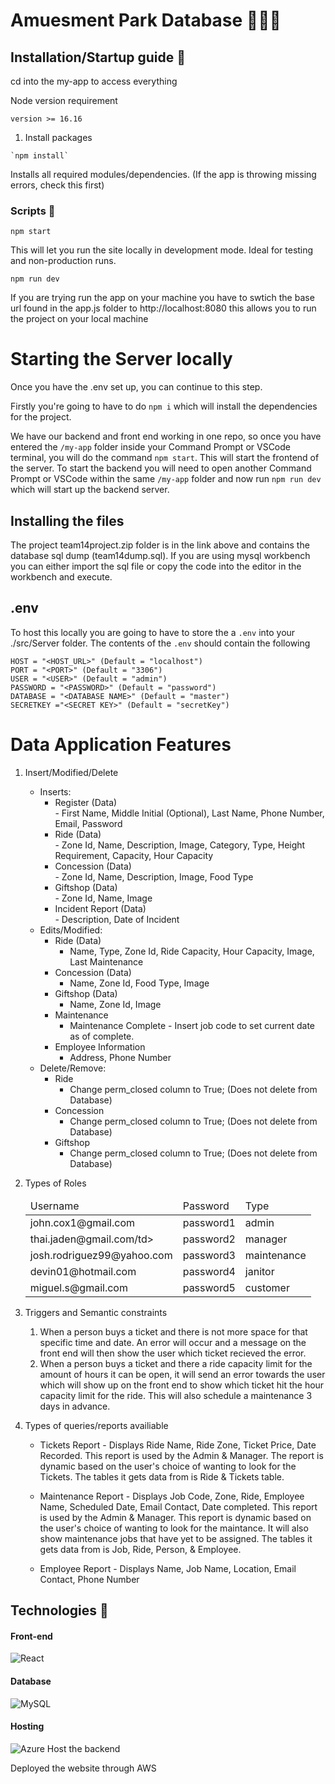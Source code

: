 # Amuesment Park Database 🎡🎠🎪

## Installation/Startup guide 🔨

cd into the my-app to access everything

Node version requirement 
```
version >= 16.16
```

1. Install packages
```
`npm install`
```
Installs all required modules/dependencies. (If the app is throwing missing errors, check this first)

### Scripts 📜
`npm start`

This will let you run the site locally in development mode.
Ideal for testing and non-production runs.

`npm run dev`

If you are trying run the app on your machine you have to swtich the base url found in the app.js folder to http://localhost:8080 this allows you to run the project on your local machine

# Starting the Server locally 
Once you have the .env set up, you can continue to this step.  

Firstly you're going to have to do `npm i` which will install the dependencies for the project.  

We have our backend and front end working in one repo, so once you have entered the `/my-app` folder inside your Command Prompt or VSCode terminal, you will do the command `npm start`. This will start the frontend of the server. To start the backend you will need to open another Command Prompt or VSCode within the same `/my-app` folder and now run `npm run dev` which will start up the backend server.

## Installing the files
The project team14project.zip folder is in the link above and contains the database sql dump (team14dump.sql). If you are using mysql workbench you can either import the sql file or copy the code into the editor in the workbench and execute.

## .env
To host this locally you are going to have to store the a `.env` into your ./src/Server folder. The contents of the `.env` should contain the following
```
HOST = "<HOST_URL>" (Default = "localhost")
PORT = "<PORT>" (Default = "3306")
USER = "<USER>" (Default = "admin")
PASSWORD = "<PASSWORD>" (Default = "password")
DATABASE = "<DATABASE NAME>" (Default = "master")
SECRETKEY ="<SECRET KEY>" (Default = "secretKey")
```

# Data Application Features
1. Insert/Modified/Delete
    - Inserts:  
        - Register (Data)  
                - First Name, Middle Initial (Optional), Last Name, Phone Number, Email, Password
        - Ride (Data)  
                - Zone Id, Name, Description, Image, Category, Type, Height Requirement, Capacity, Hour Capacity
        - Concession (Data)   
                - Zone Id, Name, Description, Image, Food Type
        - Giftshop (Data)  
                -  Zone Id, Name, Image
        - Incident Report (Data)  
                - Description, Date of Incident
    - Edits/Modified:   
        - Ride (Data)  
            - Name, Type, Zone Id, Ride Capacity, Hour Capacity, Image, Last Maintenance  
        - Concession (Data)  
            - Name, Zone Id, Food Type, Image
        - Giftshop (Data)  
            - Name, Zone Id, Image
        - Maintenance
            - Maintenance Complete - Insert job code to set current date as of complete.
        - Employee Information
            - Address, Phone Number
    - Delete/Remove:  
        - Ride
            - Change perm_closed column to True; (Does not delete from Database)
        - Concession
            - Change perm_closed column to True; (Does not delete from Database)
        - Giftshop
            - Change perm_closed column to True; (Does not delete from Database)
            
2. Types of Roles  
    <table>
        <thead>
            <tr>
                <td>Username</td>
                <td>Password</td>
                <td>Type</td>
            </tr>
        </thead>
        <tbody>
            <tr>
                <td>john.cox1@gmail.com</td>
                <td>password1</td>
                <td>admin</td>
            </tr>
            <tr>
                <td>thai.jaden@gmail.com/td>
                <td>password2</td>
                <td>manager</td>
            </tr>
            <tr>
                <td>josh.rodriguez99@yahoo.com</td>
                <td>password3</td>
                <td>maintenance</td>
            </tr>
            <tr>
                <td>devin01@hotmail.com</td>
                <td>password4</td>
                <td>janitor</td>
            </tr>
            <tr>
                <td>miguel.s@gmail.com</td>
                <td>password5</td>
                <td>customer</td>
            </tr>
        </tbody>
    </table>
3. Triggers and Semantic constraints  
    1. When a person buys a ticket and there is not more space for that specific time and date. An error will occur and a message on the front end will then show the user which ticket recieved the error.
    2. When a person buys a ticket and there a ride capacity limit for the amount of hours it can be open, it will send an error towards the user which will show up on the front end to show which ticket hit the hour capacity limit for the ride. This will also schedule a maintenance 3 days in advance.

4. Types of queries/reports availiable
    - Tickets Report - Displays Ride Name, Ride Zone, Ticket Price, Date Recorded. This report is used by the Admin & Manager. The report is dynamic based on the user's choice of wanting to look for the Tickets. The tables it gets data from is Ride & Tickets table.

    - Maintenance Report - Displays Job Code, Zone, Ride, Employee Name, Scheduled Date, Email Contact, Date completed. This report is used by the Admin & Manager. This report is dynamic based on the user's choice of wanting to look for the maintance. It will also show maintenance jobs that have yet to be assigned. The tables it gets data from is Job, Ride, Person, & Employee.

    - Employee Report -  Displays Name, Job Name, Location, Email Contact, Phone Number

## Technologies 📡

#### Front-end
![React](https://img.shields.io/badge/react-%2320232a.svg?style=for-the-badge&logo=react&logoColor=%2361DAFB)

#### Database
![MySQL](https://img.shields.io/badge/mysql-%2300f.svg?style=for-the-badge&logo=mysql&logoColor=white)

#### Hosting

![Azure](https://img.shields.io/badge/azure-%230072C6.svg?style=for-the-badge&logo=microsoftazure&logoColor=white) Host the backend

Deployed the website through AWS
